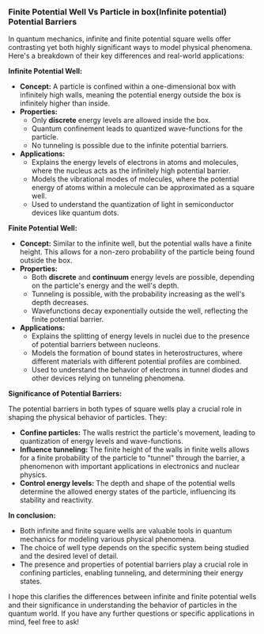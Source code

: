 ### Finite Potential Well Vs Particle in box(Infinite potential) Potential Barriers
  In quantum mechanics, infinite and finite potential square wells offer contrasting yet both highly significant ways to model physical phenomena. Here's a breakdown of their key differences and real-world applications:

**Infinite Potential Well:**

- **Concept:** A particle is confined within a one-dimensional box with infinitely high walls, meaning the potential energy outside the box is infinitely higher than inside.
- **Properties:**
    - Only **discrete** energy levels are allowed inside the box.
    - Quantum confinement leads to quantized wave-functions for the particle.
    - No tunneling is possible due to the infinite potential barriers.
- **Applications:**
    - Explains the energy levels of electrons in atoms and molecules, where the nucleus acts as the infinitely high potential barrier.
    - Models the vibrational modes of molecules, where the potential energy of atoms within a molecule can be approximated as a square well.
    - Used to understand the quantization of light in semiconductor devices like quantum dots.

**Finite Potential Well:**

- **Concept:** Similar to the infinite well, but the potential walls have a finite height. This allows for a non-zero probability of the particle being found outside the box.
- **Properties:**
    - Both **discrete** and **continuum** energy levels are possible, depending on the particle's energy and the well's depth.
    - Tunneling is possible, with the probability increasing as the well's depth decreases.
    - Wavefunctions decay exponentially outside the well, reflecting the finite potential barrier.
- **Applications:**
    - Explains the splitting of energy levels in nuclei due to the presence of potential barriers between nucleons.
    - Models the formation of bound states in heterostructures, where different materials with different potential profiles are combined.
    - Used to understand the behavior of electrons in tunnel diodes and other devices relying on tunneling phenomena.

**Significance of Potential Barriers:**

The potential barriers in both types of square wells play a crucial role in shaping the physical behavior of particles. They:

- **Confine particles:** The walls restrict the particle's movement, leading to quantization of energy levels and wave-functions.
- **Influence tunneling:** The finite height of the walls in finite wells allows for a finite probability of the particle to "tunnel" through the barrier, a phenomenon with important applications in electronics and nuclear physics.
- **Control energy levels:** The depth and shape of the potential wells determine the allowed energy states of the particle, influencing its stability and reactivity.

**In conclusion:**

- Both infinite and finite square wells are valuable tools in quantum mechanics for modeling various physical phenomena.
- The choice of well type depends on the specific system being studied and the desired level of detail.
- The presence and properties of potential barriers play a crucial role in confining particles, enabling tunneling, and determining their energy states.

I hope this clarifies the differences between infinite and finite potential wells and their significance in understanding the behavior of particles in the quantum world. If you have any further questions or specific applications in mind, feel free to ask!